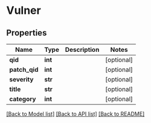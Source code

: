 # Vulner

## Properties
Name | Type | Description | Notes
------------ | ------------- | ------------- | -------------
**qid** | **int** |  | [optional] 
**patch_qid** | **int** |  | [optional] 
**severity** | **str** |  | [optional] 
**title** | **str** |  | [optional] 
**category** | **int** |  | [optional] 

[[Back to Model list]](../README.md#documentation-for-models) [[Back to API list]](../README.md#documentation-for-api-endpoints) [[Back to README]](../README.md)


